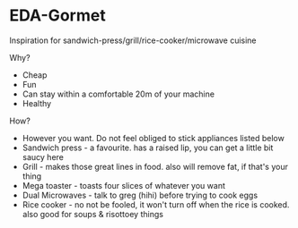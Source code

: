# EDA-Gormet
Inspiration for sandwich-press/grill/rice-cooker/microwave cuisine

Why?
- Cheap
- Fun
- Can stay within a comfortable 20m of your machine
- Healthy

How?
- However you want. Do not feel obliged to stick appliances listed below
- Sandwich press - a favourite. has a raised lip, you can get a little bit saucy here
- Grill - makes those great lines in food. also will remove fat, if that's your thing
- Mega toaster - toasts four slices of whatever you want
- Dual Microwaves - talk to greg (hihi) before trying to cook eggs
- Rice cooker - no not be fooled, it won't turn off when the rice is cooked. also good for soups & risottoey things

